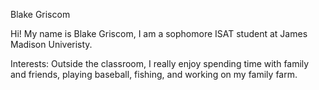 Blake Griscom


Hi! My name is Blake Griscom, I am a sophomore ISAT student at James Madison Univeristy.

Interests: 
Outside the classroom, I really enjoy spending time with family and friends, playing baseball, fishing, and working on my family farm.



